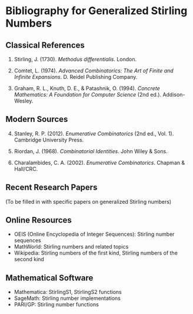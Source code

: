 # Bibliography for Generalized Stirling Numbers

## Classical References

1. Stirling, J. (1730). *Methodus differentialis*. London.

2. Comtet, L. (1974). *Advanced Combinatorics: The Art of Finite and Infinite Expansions*. D. Reidel Publishing Company.

3. Graham, R. L., Knuth, D. E., & Patashnik, O. (1994). *Concrete Mathematics: A Foundation for Computer Science* (2nd ed.). Addison-Wesley.

## Modern Sources

4. Stanley, R. P. (2012). *Enumerative Combinatorics* (2nd ed., Vol. 1). Cambridge University Press.

5. Riordan, J. (1968). *Combinatorial Identities*. John Wiley & Sons.

6. Charalambides, C. A. (2002). *Enumerative Combinatorics*. Chapman & Hall/CRC.

## Recent Research Papers

(To be filled in with specific papers on generalized Stirling numbers)

## Online Resources

- OEIS (Online Encyclopedia of Integer Sequences): Stirling number sequences
- MathWorld: Stirling numbers and related topics
- Wikipedia: Stirling numbers of the first kind, Stirling numbers of the second kind

## Mathematical Software

- Mathematica: StirlingS1, StirlingS2 functions
- SageMath: Stirling number implementations
- PARI/GP: Stirling number functions
